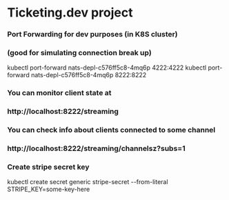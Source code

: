 # Ticketing.dev project

### Port Forwarding for dev purposes (in K8S cluster)
### (good for simulating connection break up)
kubectl port-forward nats-depl-c576ff5c8-4mq6p 4222:4222
kubectl port-forward nats-depl-c576ff5c8-4mq6p 8222:8222

### You can monitor client state at
### http://localhost:8222/streaming

### You can check info about clients connected to some channel
### http://localhost:8222/streaming/channelsz?subs=1


### Create stripe secret key
kubectl create secret generic stripe-secret --from-literal STRIPE_KEY=some-key-here
